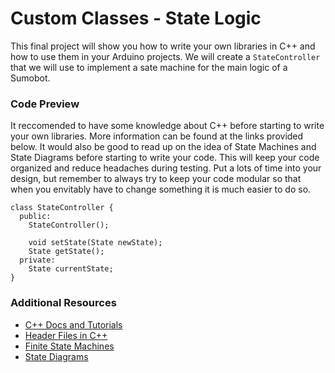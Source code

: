 # **Custom Classes - State Logic**
This final project will show you how to write your own libraries in C++ and how to use them in your Arduino projects. We will create a ```StateController``` that we will use to implement a sate machine for the main logic of a Sumobot.

### Code Preview
It reccomended to have some knowledge about C++ before starting to write your own libraries. More information can be found at the links provided below. It would also be good to read up on the idea of State Machines and State Diagrams before starting to write your code. This will keep your code organized and reduce headaches during testing. Put a lots of time into your design, but remember to always try to keep your code modular so that when you envitably have to change something it is much easier to do so.

```
class StateController {
  public:
    StateController();

    void setState(State newState);
    State getState();
  private:
    State currentState;
}
```

### Additional Resources
- [C++ Docs and Tutorials](http://www.cplusplus.com/doc/tutorial/)
- [Header Files in C++](https://www.arduino.cc/en/Guide/Libraries)
- [Finite State Machines](https://en.wikipedia.org/wiki/Finite-state_machine)
- [State Diagrams](https://en.wikipedia.org/wiki/State_diagram)
